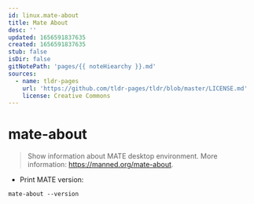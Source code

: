 ```yaml
---
id: linux.mate-about
title: Mate About
desc: ''
updated: 1656591837635
created: 1656591837635
stub: false
isDir: false
gitNotePath: 'pages/{{ noteHiearchy }}.md'
sources:
  - name: tldr-pages
    url: 'https://github.com/tldr-pages/tldr/blob/master/LICENSE.md'
    license: Creative Commons
---
```

# mate-about

> Show information about MATE desktop environment.
> More information: <https://manned.org/mate-about>.

- Print MATE version:

`mate-about --version`

